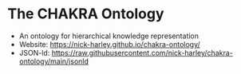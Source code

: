 # The CHAKRA Ontology

- An ontology for hierarchical knowledge representation 
- Website: <https://nick-harley.github.io/chakra-ontology/>
- JSON-ld: <https://raw.githubusercontent.com/nick-harley/chakra-ontology/main/jsonld>
